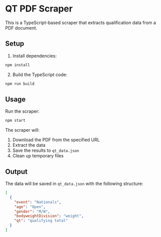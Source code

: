 # QT PDF Scraper

This is a TypeScript-based scraper that extracts qualification data from a PDF document.

## Setup

1. Install dependencies:
```bash
npm install
```

2. Build the TypeScript code:
```bash
npm run build
```

## Usage

Run the scraper:
```bash
npm start
```

The scraper will:
1. Download the PDF from the specified URL
2. Extract the data
3. Save the results to `qt_data.json`
4. Clean up temporary files

## Output

The data will be saved in `qt_data.json` with the following structure:
```json
[
  {
    "event": "Nationals",
    "age": "Open",
    "gender": "M/W",
    "bodyweightDivision": "weight",
    "qt": "qualifying total"
  }
]
``` 